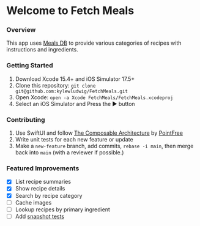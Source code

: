 # Welcome to Fetch Meals

### Overview

This app uses [Meals DB](https://themealdb.com/api.php) to provide various categories of recipes with instructions and ingredients.

### Getting Started
1. Download Xcode 15.4+ and iOS Simulator 17.5+
2. Clone this repository: ```git clone git@github.com:kylewludwig/FetchMeals.git```
3. Open Xcode: ```open -a Xcode FetchMeals/FetchMeals.xcodeproj```
4. Select an iOS Simulator and Press the ► button

### Contributing
1. Use SwiftUI and follow [The Composable Architecture](https://github.com/pointfreeco/swift-composable-architecture) by [PointFree](https://www.pointfree.co/)
2. Write unit tests for each new feature or update
3. Make a `new-feature` branch, add commits, `rebase -i main`, then merge back into `main` (with a reviewer if possible.)

### Featured Improvements
- [x] List recipe summaries
- [x] Show recipe details
- [x] Search by recipe category
- [ ] Cache images
- [ ] Lookup recipes by primary ingredient
- [ ] Add [snapshot tests](https://github.com/pointfreeco/swift-snapshot-testing)
